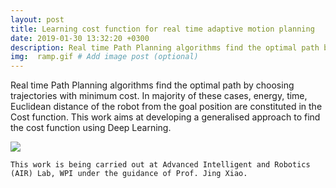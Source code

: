 ```yaml
---
layout: post
title: Learning cost function for real time adaptive motion planning
date: 2019-01-30 13:32:20 +0300
description: Real time Path Planning algorithms find the optimal path by choosing trajectories with minimum cost. This works aims at developing a generalised approach to find the cost function using Deep Learning.  
img:  ramp.gif # Add image post (optional)
---
```

Real time Path Planning algorithms find the optimal path by choosing trajectories with minimum cost. In majority of these cases, energy, time, Euclidean distance of the robot from the goal position are constituted in the Cost function. This work aims at developing a generalised approach to find the cost function using Deep Learning. 

![]({{site.baseurl}}/assets/img/ramp.gif)

```
This work is being carried out at Advanced Intelligent and Robotics (AIR) Lab, WPI under the guidance of Prof. Jing Xiao. 
```